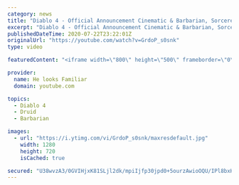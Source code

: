 ```yaml
---
category: news
title: "Diablo 4 - Official Announcement Cinematic & Barbarian, Sorcerer & Druid Official Gameplay Reaction"
excerpt: "Diablo 4 - Official Announcement Cinematic & Barbarian, Sorcerer & Druid Official Gameplay Reaction 1.Original:https://youtu.be/0SSYzl9fXOQ 2."
publishedDateTime: 2020-07-22T23:22:01Z
originalUrl: "https://youtube.com/watch?v=GrdoP_s0snk"
type: video

featuredContent: "<iframe width=\"800\" height=\"500\" frameborder=\"0\" src=\"https://www.youtube.com/embed/GrdoP_s0snk\" allow=\"accelerometer; autoplay; encrypted-media; gyroscope; picture-in-picture\" allowfullscreen></iframe>"

provider:
  name: He looks Familiar
  domain: youtube.com

topics:
  - Diablo 4
  - Druid
  - Barbarian

images:
  - url: "https://i.ytimg.com/vi/GrdoP_s0snk/maxresdefault.jpg"
    width: 1280
    height: 720
    isCached: true

secured: "U38wvzA3/0GVIHjxK81SLjl2dk/mpiIjfp30jpd0+5ourzAwioOQU/IPl8bxHVp+dHLKGvMfQa0az/yN1H4JK3jvqZs311I4uKlPb9LlVNkHlLaJITiDWWsHCG9c10G7ByhdLddyAhGMIO66yXGMM+BJ26ocTVDFP27PWW8GCeWSNO7kUQVc4OVdD3Z4zcYoZ6CTIXI2ZHOW0A4uYFJ+umdQUA/b1ELE62s9UYKwp33zsCe0zeF6iQVJyXgKMG1REeLiNi25ECO8B7CwU+AqDnef+S0jsxN9zxCMSJ0VDVXXilQzZmb13qX6AncHs5I6WNEleckay6vKDK4qfp7UN1Hhg2+GWCJtMP1bwB2OoRM9s7scgDCsJR8PiiY2bAN0MbWwNpB4KTGSqM2uLj7TYm3ZqxnpBgwvyWJC6gGLPWhK1WqOok33LfMyK2Iq9SY8;BMKMFYvMb4eHwf++FJIgWQ=="
---
```


